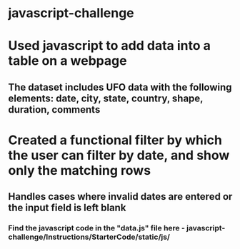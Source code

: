 # javascript-challenge

# Used javascript to add data into a table on a webpage
## The dataset includes UFO data with the following elements: date, city, state, country, shape, duration, comments

# Created a functional filter by which the user can filter by date, and show only the matching rows
## Handles cases where invalid dates are entered or the input field is left blank

### Find the javascript code in the "data.js" file here - javascript-challenge/Instructions/StarterCode/static/js/
